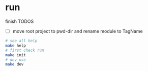 # run

finish TODOS

- [ ] move root project to pwd-dir and rename module to TagName

```sh
# see all help
make help
# first check run
make init
# dev use
make dev
```